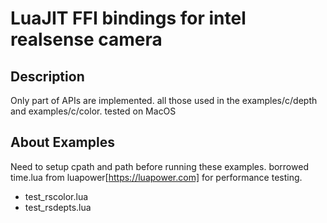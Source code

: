# LuaJIT FFI bindings for intel realsense camera

## Description
  Only part of APIs are implemented. all those used in the examples/c/depth and examples/c/color.
  tested on MacOS

## About Examples 
  Need to setup cpath and path before running these examples.
  borrowed time.lua from luapower[https://luapower.com] for performance testing.

  - test_rscolor.lua 
  - test_rsdepts.lua
